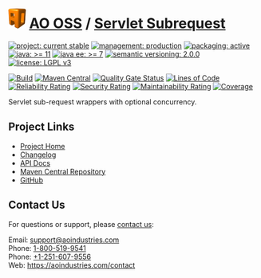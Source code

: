# [<img src="ao-logo.png" alt="AO Logo" width="35" height="40">](https://github.com/ao-apps) [AO OSS](https://github.com/ao-apps/ao-oss) / [Servlet Subrequest](https://github.com/ao-apps/ao-servlet-subrequest)

[![project: current stable](https://oss.aoapps.com/ao-badges/project-current-stable.svg)](https://aoindustries.com/life-cycle#project-current-stable)
[![management: production](https://oss.aoapps.com/ao-badges/management-production.svg)](https://aoindustries.com/life-cycle#management-production)
[![packaging: active](https://oss.aoapps.com/ao-badges/packaging-active.svg)](https://aoindustries.com/life-cycle#packaging-active)  
[![java: &gt;= 11](https://oss.aoapps.com/ao-badges/java-11.svg)](https://docs.oracle.com/en/java/javase/11/)
[![java ee: &gt;= 7](https://oss.aoapps.com/ao-badges/javaee-7.svg)](https://docs.oracle.com/javaee/7/)
[![semantic versioning: 2.0.0](https://oss.aoapps.com/ao-badges/semver-2.0.0.svg)](http://semver.org/spec/v2.0.0.html)
[![license: LGPL v3](https://oss.aoapps.com/ao-badges/license-lgpl-3.0.svg)](https://www.gnu.org/licenses/lgpl-3.0)

[![Build](https://github.com/ao-apps/ao-servlet-subrequest/workflows/Build/badge.svg?branch=master)](https://github.com/ao-apps/ao-servlet-subrequest/actions?query=workflow%3ABuild)
[![Maven Central](https://maven-badges.herokuapp.com/maven-central/com.aoapps/ao-servlet-subrequest/badge.svg)](https://maven-badges.herokuapp.com/maven-central/com.aoapps/ao-servlet-subrequest)
[![Quality Gate Status](https://sonarcloud.io/api/project_badges/measure?branch=master&project=com.aoapps%3Aao-servlet-subrequest&metric=alert_status)](https://sonarcloud.io/dashboard?branch=master&id=com.aoapps%3Aao-servlet-subrequest)
[![Lines of Code](https://sonarcloud.io/api/project_badges/measure?branch=master&project=com.aoapps%3Aao-servlet-subrequest&metric=ncloc)](https://sonarcloud.io/component_measures?branch=master&id=com.aoapps%3Aao-servlet-subrequest&metric=ncloc)  
[![Reliability Rating](https://sonarcloud.io/api/project_badges/measure?branch=master&project=com.aoapps%3Aao-servlet-subrequest&metric=reliability_rating)](https://sonarcloud.io/component_measures?branch=master&id=com.aoapps%3Aao-servlet-subrequest&metric=Reliability)
[![Security Rating](https://sonarcloud.io/api/project_badges/measure?branch=master&project=com.aoapps%3Aao-servlet-subrequest&metric=security_rating)](https://sonarcloud.io/component_measures?branch=master&id=com.aoapps%3Aao-servlet-subrequest&metric=Security)
[![Maintainability Rating](https://sonarcloud.io/api/project_badges/measure?branch=master&project=com.aoapps%3Aao-servlet-subrequest&metric=sqale_rating)](https://sonarcloud.io/component_measures?branch=master&id=com.aoapps%3Aao-servlet-subrequest&metric=Maintainability)
[![Coverage](https://sonarcloud.io/api/project_badges/measure?branch=master&project=com.aoapps%3Aao-servlet-subrequest&metric=coverage)](https://sonarcloud.io/component_measures?branch=master&id=com.aoapps%3Aao-servlet-subrequest&metric=Coverage)

Servlet sub-request wrappers with optional concurrency.

## Project Links
* [Project Home](https://oss.aoapps.com/servlet-subrequest/)
* [Changelog](https://oss.aoapps.com/servlet-subrequest/changelog)
* [API Docs](https://oss.aoapps.com/servlet-subrequest/apidocs/)
* [Maven Central Repository](https://central.sonatype.com/search?namespace=com.aoapps&q=a%3Aao-servlet-subrequest)
* [GitHub](https://github.com/ao-apps/ao-servlet-subrequest)

## Contact Us
For questions or support, please [contact us](https://aoindustries.com/contact):

Email: [support@aoindustries.com](mailto:support@aoindustries.com)  
Phone: [1-800-519-9541](tel:1-800-519-9541)  
Phone: [+1-251-607-9556](tel:+1-251-607-9556)  
Web: https://aoindustries.com/contact
